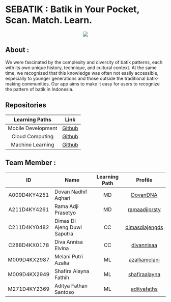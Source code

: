 # SEBATIK : Batik in Your Pocket, Scan. Match. Learn.

<div align="center">
<img src="https://github.com/Sebatik/.github/assets/139910446/85d2230f-72a2-4fbf-9870-d079af6db406" >
</div>

## About : 
We were fascinated by the complexity and diversity of batik patterns, each with its own unique history, technique, and cultural context. At the same time, we recognized that this knowledge was often not easily accessible, especially to younger generations and those outside the traditional batik-making communities. Our app aims to make it easy for users to recognize the pattern of batik in Indonesia.

## Repositories

|   Learning Paths   |                                Link                                |
| :----------------: | :----------------------------------------------------------------: |
| Mobile Development | [Github](https://github.com/Sebatik/Sebatik-app)         |
|  Cloud Computing  | [Github](https://github.com/Sebatik/Back-end)             |
|   Machine Learning  | [Github](https://github.com/Sebatik/Machine-Learning)   |



## Team Member : 

| ID           | Name                                | Learning Path | Profile |
| :------------: | ----------------------------------- | :--------------: | :-------: |
| A009D4KY4251  | Dovan Nadhif Aqhari                 | MD             |    [DovanDNA](https://github.com/DovanDNA)                |
| A211D4KY4261  | Rama Adji Prasetyo                  | MD             |    [ramaadjiprsty](https://github.com/ramaadjiprsty)      |
| C211D4KY0482  | Dimas Di Ajeng Duwi Saputra         | CC             |    [dimasdiajengds](https://github.com/dimasdiajengds)    |
| C288D4KX0178  | Diva Annisa Elvina                  | CC             |    [divannisaa](https://github.com/divannisaa)            |
| M009D4KX2987  | Melani Putri Azalia                 | ML             |    [azalliamelani](https://github.com/azalliamelani)      |
| M009D4KX2949  | Shafira Alayna Fathih               | ML             |    [shafiraalayna](https://github.com/shafiraalayna)      |
| M271D4KY2369  | Aditya Fathan Santoso               | ML             |    [adityafaths](https://github.com/adityafaths)          |

